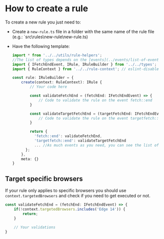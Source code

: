 # How to create a rule

To create a new rule you just need to:

* Create a `new-rule.ts` file in a folder with the same name of the rule
  file (e.g.: `src\rules\new-rule\new-rule.ts)

* Have the following template:
  ```typescript
  import * from '../../utils/rule-helpers';
  //The list of types depends on the [events](../events/list-of-events.md) you want to capture
  import { IFetchEndEvent, IRule, IRuleBuilder } from '../../types'; // eslint-disable-line no-unused-vars
  import { RuleContext } from '../../rule-context'; // eslint-disable-line no-unused-vars

  const rule: IRuleBuilder = {
      create(context: RuleContext): IRule {
          // Your code here

          const validateFetchEnd = (fetchEnd: IFetchEndEvent) => {
              // Code to validate the rule on the event fetch::end
          }

          const validateTargetFetchEnd = (targetFetchEnd: IFetchEndEvent) => {
              // Code to validate the rule on the event targetfetch::end
          }

          return {
            'fetch::end': validateFetchEnd,
            'targetfetch::end': validateTargetFetchEnd
            ... //As much events as you need, you can see the list of events [here](../events/list-of-events.md)
        };
      },
      meta: {}
  }
  ```

## Target specific browsers

If your rule only applies to specific browsers you should use
`context.targetedBrowsers` and check if you need to get executed or not.

```typescript
const validateFetchEnd = (fetchEnd: IFetchEndEvent) => {
    if(!context.targetedBrowsers.includes('Edge 14')) {
        return;
    }

    // Your validations
}
```
